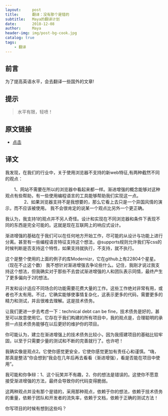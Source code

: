 ```yaml
---
layout:     post
title:      翻译：没有那个是错的
subtitle:   Maya的翻译计划
date:       2018-12-08
author:     Maya
header-img: img/post-bg-cook.jpg
catalog: true
tags:
    - 翻译
---
```


## 前言

为了提高英语水平，会去翻译一些国外的文章!

## 提示

>水平有限，轻喷！

## 原文链接

- [点击](https://css-tricks.com/nobody-is-quite-wrong/)

## 译文

我发现，在我们的行业中，关于使用浏览器不支持的新web特征,有两种截然不同的观点：

　　1、网站不需要在所以的浏览器中看起来都一样。渐进增强的概念能够对这种观点有些帮助，有一些使用编程语言的工具能够帮助我们实现这一点。
　　
　　2、如果浏览器支持不是我想要的，那么它看上去只是一个异国风情的演示，而不应该被使用。
我不会很肯定的说某一个观点比另外一个更正确。

我认为，我支持1的观点并不另人奇怪。设计和实现在不同浏览器和条件下表现不同的东西是完全可能的。这就是现在互联网上的响应式设计。

渐进增强的基础在于我们可以在任何地方开始工作，尽可能的从设计与功能上进行分离。甚至有一些编程语言特征支持这个想法，@supports规则允许我们写css的时候判断是否支持这个特性，如果支持就执行，不支持，就不执行。

这个是整个使用的上面的例子的库Modernizr，它在github上有22804个星星。（现在不止这个数）
我不想针对渐进增强去争论些什么。记住，我刚才说过我支持这个想法，但我确实对于那些不去尝试渐进增强的人和团队表示同情，最终产生了更多偏向于2的想法。

开发和设计适应不同场合的功能需要花费大量的工作。这些工作绝对非常有用，或者也不太有用。不过，它确实能够使事情复杂化，这表示更多的代码，需要更多的精力和测试，并且很难去理解。这是技术债务。

让我们更进一步去考虑一下：technical debt can be fine，技术债务是好的，甚至可以故意使用它。它存在于我们构建的所有项目中，我的观点是，合理聪明的承担一点技术债务能够在以后更好的维护你的项目。

你可能认为，建立在渐进增强上的技术债务比较小，因为我搭建项目的基础比较牢固，以至于只需要少量的测试和不断的完善就行了。也许吧！

我确实像是观点2。它使你感觉更安全，它使你感觉更加有责任心和谨慎。“嗨，那真是整洁”你会想到“我会在几年后再去看看（渐进增强），看是否能在项目中使用”。

我可能和你争辩：1、这个玩笑并不有趣，2、你的想法是错误的。这使你不愿意接受渐进增强的方法，最终会导致你的代码变得脆弱。

这两种观点并没有那个是错的，采用那种观点，依赖于你的想法，依赖于技术债务的重量，依赖于团队和开发者的流失率，依赖于文档，依赖于正确的测试方法！

你写项目的时候有想到这些吗？


